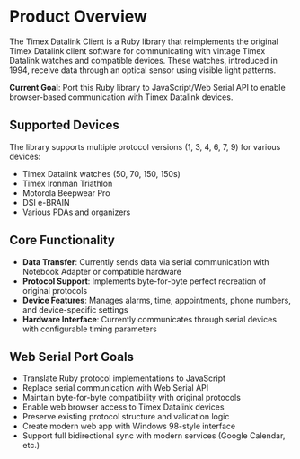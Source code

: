 # Product Overview

The Timex Datalink Client is a Ruby library that reimplements the original Timex Datalink client software for communicating with vintage Timex Datalink watches and compatible devices. These watches, introduced in 1994, receive data through an optical sensor using visible light patterns.

**Current Goal**: Port this Ruby library to JavaScript/Web Serial API to enable browser-based communication with Timex Datalink devices.

## Supported Devices

The library supports multiple protocol versions (1, 3, 4, 6, 7, 9) for various devices:
- Timex Datalink watches (50, 70, 150, 150s)
- Timex Ironman Triathlon
- Motorola Beepwear Pro
- DSI e-BRAIN
- Various PDAs and organizers

## Core Functionality

- **Data Transfer**: Currently sends data via serial communication with Notebook Adapter or compatible hardware
- **Protocol Support**: Implements byte-for-byte perfect recreation of original protocols
- **Device Features**: Manages alarms, time, appointments, phone numbers, and device-specific settings
- **Hardware Interface**: Currently communicates through serial devices with configurable timing parameters

## Web Serial Port Goals

- Translate Ruby protocol implementations to JavaScript
- Replace serial communication with Web Serial API
- Maintain byte-for-byte compatibility with original protocols
- Enable web browser access to Timex Datalink devices
- Preserve existing protocol structure and validation logic
- Create modern web app with Windows 98-style interface
- Support full bidirectional sync with modern services (Google Calendar, etc.)